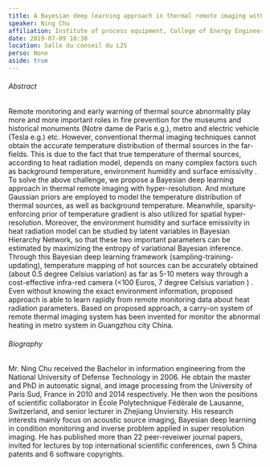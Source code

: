 ```yaml
---
title: A Bayesian deep learning approach in thermal remote imaging with hyper-resolution
speaker: Ning Chu
affiliation: Institute of process equipment, College of Energy Engineering, Zhejiang University (Hangzhou, China)
date: 2019-07-09 10:30
location: Salle du conseil du L2S
perso: None
aside: true
---
```


###### Abstract
Remote monitoring and early warning of thermal source abnormality play
more and more important roles in fire prevention for the museums and
historical monuments (Notre dame de Paris e.g.), metro and electric
vehicle (Tesla e.g.) etc. However, conventional thermal imaging
techniques cannot obtain the accurate temperature distribution of
thermal sources in the far-fields. This is due to the fact that true
temperature of thermal sources, according to heat radiation model,
depends on many complex factors such as background temperature,
environment humidity and surface emissivity . To solve the above
challenge, we propose a Bayesian deep learning approach in thermal
remote imaging with hyper-resolution. And mixture Gaussian priors are
employed to model the temperature distribution of thermal sources, as
well as background temperature. Meanwhile, sparsity-enforcing prior of
temperature gradient is also utilized for spatial hyper-resolution.
Moreover, the environment humidity and surface emissivity in heat
radiation model can be studied by latent variables in Bayesian
Hierarchy Network, so that these two important parameters can be
estimated by maximizing the entropy of variational Bayesian inference.
Through this Bayesian deep learning framework (sampling-training-
updating), temperature mapping of hot sources can be accurately
obtained (about 0.5 degree Celsius variation) as far as 5-10 meters
way through a cost-effective infra-red camera (<100 Euros, 7 degree
Celsius variation ) . Even without knowing the exact environment
information, proposed approach is able to learn rapidly from remote
monitoring data about heat radiation parameters. Based on proposed
approach, a carry-on system of remote thermal imaging system has been
invented for monitor the abnormal heating in metro system in Guangzhou
city China.

###### Biography
Mr. Ning Chu received the Bachelor in information engineering from the
National University of Defense Technology in 2006. He obtain the
master and PhD in automatic signal, and image processing from the
University of Paris Sud, France in 2010 and 2014 respectively. He then
won the positions of scientific collaborator in École Polytechnique
Fédérale de Lausanne, Switzerland, and senior lecturer in Zhejiang
Unviersity. His research interests mainly focus on acoustic source
imaging, Bayesian deep learning in condition monitoring and inverse
problem applied in super resolution imaging. He has published more
than 22 peer-reveiwer journal papers, invited for lectures by top
international scientific conferences, own 5 China patents and 6
software copyrights.